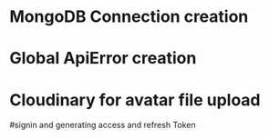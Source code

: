 # MongoDB Connection creation

# Global ApiError creation

# Cloudinary for avatar file upload

#signin and generating access and refresh Token
